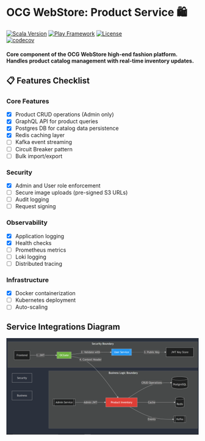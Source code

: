# OCG WebStore: Product Service 🛍️

[![Scala Version](https://img.shields.io/badge/Scala-2.13-red.svg)](https://www.scala-lang.org/)
[![Play Framework](https://img.shields.io/badge/Play_Framework-3.3.3-blue.svg)](https://playframework.com/)
[![License](https://img.shields.io/badge/License-MIT-green.svg)](LICENSE) <br>
[![codecov](https://codecov.io/gh/OCG-WebStore/Product-Inventory/graph/badge.svg?token=Q74C4E0VZD)](https://codecov.io/gh/OCG-WebStore/Product-Inventory)
#### Core component of the OCG WebStore high-end fashion platform. Handles product catalog management with real-time inventory updates.

## 📋 Features Checklist
### Core Features
- [x] Product CRUD operations (Admin only)
- [x] GraphQL API for product queries
- [x] Postgres DB for catalog data persistence
- [x] Redis caching layer
- [ ] Kafka event streaming
- [ ] Circuit Breaker pattern
- [ ] Bulk import/export

### Security
- [X] Admin and User role enforcement
- [ ] Secure image uploads (pre-signed S3 URLs)
- [ ] Audit logging
- [ ] Request signing

### Observability
- [x] Application logging
- [x] Health checks
- [ ] Prometheus metrics
- [ ] Loki logging
- [ ] Distributed tracing

### Infrastructure
- [x] Docker containerization
- [ ] Kubernetes deployment
- [ ] Auto-scaling

## Service Integrations Diagram
![Service Integrations Diagram should appear here](https://github.com/OCG-WebStore/Product-Inventory/blob/master/files/Integrations.png?raw=true)